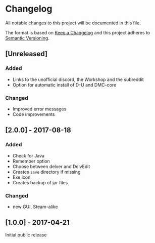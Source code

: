 # Changelog
All notable changes to this project will be documented in this file.

The format is based on [Keep a Changelog](http://keepachangelog.com/en/1.0.0/)
and this project adheres to [Semantic Versioning](http://semver.org/spec/v2.0.0.html).

## [Unreleased]
### Added
- Links to the unofficial discord, the Workshop and the subreddit
- Option for automatic install of D-U and DMC-core

### Changed
- Improved error messages
- Code improvements

## [2.0.0] - 2017-08-18
### Added
- Check for Java
- Remember option
- Choose between delver and DelvEdit
- Creates `save` directory if missing
- Exe icon
- Creates backup of jar files

### Changed
- new GUI, Steam-alike

## [1.0.0] - 2017-04-21
Initial public release
